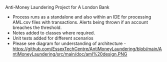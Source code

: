 Anti-Money Laundering Project for A London Bank

- Process runs as a standalone and also within an IDE for processing AML.csv files with transactions.  Alerts being thrown if an account breaches the threshold.
- Notes added to classes where required.
- Unit tests added for different scenarios
- Please see diagram for understanding of architecture - https://github.com/EssexTechCentre/AntiMoneyLaundering/blob/main/AntiMoneyLaundering/src/main/doc/aml%20design.PNG
